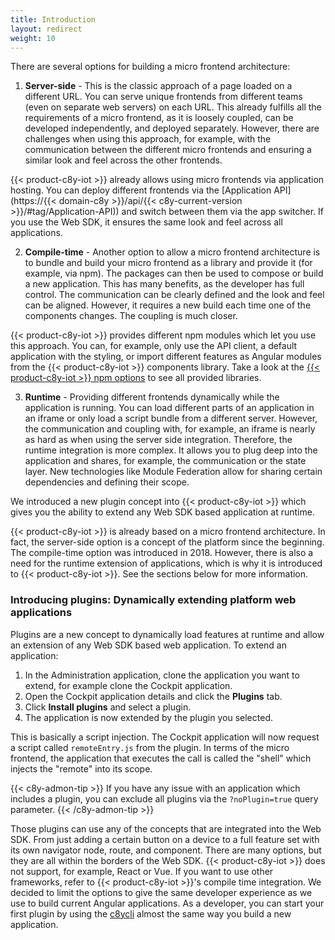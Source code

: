 ```yaml
---
title: Introduction
layout: redirect
weight: 10
---
```

There are several options for building a micro frontend architecture:

1. **Server-side** - This is the classic approach of a page loaded on a different URL. You can serve unique frontends from different teams (even on separate web servers) on each URL. This already fulfills all the requirements of a micro frontend, as it is loosely coupled, can be developed independently, and deployed separately. However, there are challenges when using this approach, for example, with the communication between the different micro frontends and ensuring a similar look and feel across the other frontends.

  {{< product-c8y-iot >}} already allows using micro frontends via application hosting. You can deploy different frontends via the [Application API](https://{{< domain-c8y >}}/api/{{< c8y-current-version >}}/#tag/Application-API)) and switch between them via the app switcher. If you use the Web SDK, it ensures the same look and feel across all applications.

2. **Compile-time** - Another option to allow a micro frontend architecture is to bundle and build your micro frontend as a library and provide it (for example, via npm). The packages can then be used to compose or build a new application. This has many benefits, as the developer has full control. The communication can be clearly defined and the look and feel can be aligned. However, it requires a new build each time one of the components changes. The coupling is much closer.

  {{< product-c8y-iot >}} provides different npm modules which let you use this approach. You can, for example, only use the API client, a default application with the styling, or import different features as Angular modules from the {{< product-c8y-iot >}} components library. Take a look at the [{{< product-c8y-iot >}} npm options](https://www.npmjs.com/~c8y) to see all provided libraries. 

3. **Runtime** - Providing different frontends dynamically while the application is running. You can load different parts of an application in an iframe or only load a script bundle from a different server. However, the communication and coupling with, for example, an iframe is nearly as hard as when using the server side integration. Therefore, the runtime integration is more complex. It allows you to plug deep into the application and shares, for example, the communication or the state layer. New technologies like Module Federation allow for sharing certain dependencies and defining their scope.

  We introduced a new plugin concept into {{< product-c8y-iot >}} which gives you the ability to extend any Web SDK based application at runtime.

{{< product-c8y-iot >}} is already based on a micro frontend architecture. In fact, the server-side option is a concept of the platform since the beginning. The compile-time option was introduced in 2018. However, there is also a need for the runtime extension of applications, which is why it is introduced to {{< product-c8y-iot >}}. See the sections below for more information.

### Introducing plugins: Dynamically extending platform web applications
Plugins are a new concept to dynamically load features at runtime and allow an extension of any Web SDK based web application. To extend an application:
 
1. In the Administration application, clone the application you want to extend, for example clone the Cockpit application.
2. Open the Cockpit application details and click the **Plugins** tab.
3. Click **Install plugins** and select a plugin.
4. The application is now extended by the plugin you selected.

This is basically a script injection. The Cockpit application will now request a script called `remoteEntry.js` from the plugin. In terms of the micro frontend, the application that executes the call is called the "shell" which injects the "remote" into its scope. 


{{< c8y-admon-tip >}}
If you have any issue with an application which includes a plugin, you can exclude all plugins via the `?noPlugin=true` query parameter.
{{< /c8y-admon-tip >}}


Those plugins can use any of the concepts that are integrated into the Web SDK. From just adding a certain button on a device to a full feature set with its own navigator node, route, and component. There are many options, but they are all within the borders of the Web SDK. {{< product-c8y-iot >}} does not support, for example, React or Vue. If you want to use other frameworks, refer to {{< product-c8y-iot >}}'s compile time integration.
We decided to limit the options to give the same developer experience as we use to build current Angular applications. As a developer, you can start your first plugin by using the [c8ycli](https://www.npmjs.com/package/@c8y/cli) almost the same way you build a new application.